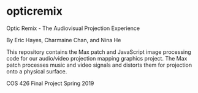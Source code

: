 # opticremix

Optic Remix - The Audiovisual Projection Experience

By Eric Hayes, Charmaine Chan, and Nina He

This repository contains the Max patch and JavaScript image processing code for our audio/video projection mapping graphics project.  The Max patch processes music and video signals and distorts them for projection onto a physical surface.

COS 426 Final Project
Spring 2019

